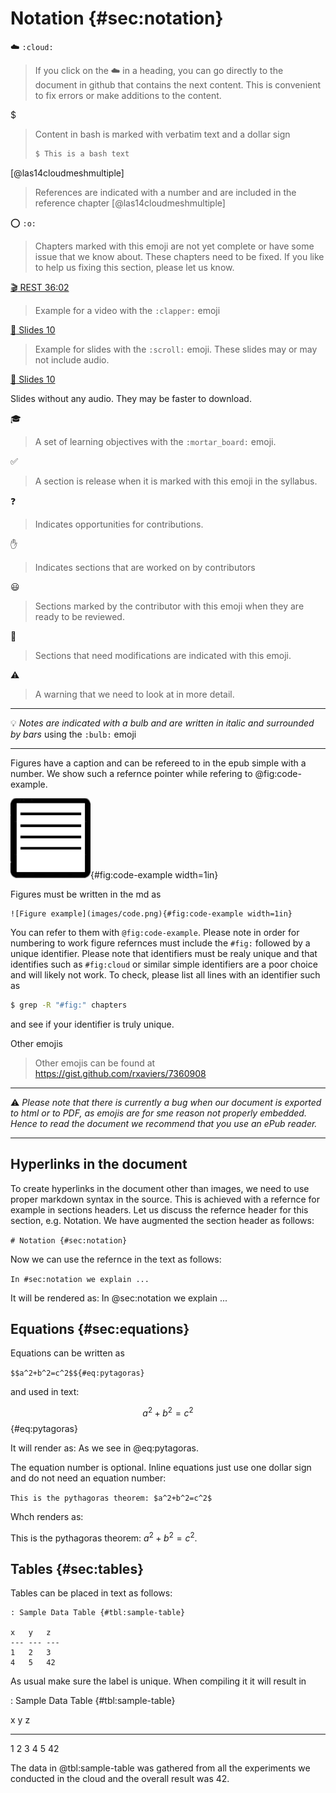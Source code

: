 # Notation {#sec:notation}


:cloud: `:cloud:`

> If you click on the :cloud: in a heading, you can go directly to the
> document in github that contains the next content. This is
> convenient to fix errors or make additions to the content.

$

> Content in bash is marked with verbatim text and a dollar sign
>
>  ```bash
>  $ This is a bash text
>  ```

[@las14cloudmeshmultiple]

> References are indicated with a number and are included in the
> reference chapter [@las14cloudmeshmultiple]


:o: `:o:`

> Chapters marked with this emoji are not yet complete or have some issue
> that we know about. These chapters need to be fixed. If you like to
> help us fixing this section, please let us know. 


[:clapper: REST 36:02](https://youtu.be/xjFuA6q5N_U) 

> Example for a video with the `:clapper:` emoji


[:scroll: Slides 10](TBD) 

> Example for slides with the `:scroll:` emoji. These slides may or
> may not include audio.

[:pencil: Slides 10](TBD)

Slides without any audio. They may be faster to download. 

:mortar_board:

> A set of learning objectives with the `:mortar_board:` emoji.


:white_check_mark:

> A section is release when it is marked with this emoji in the syllabus.

:question:

> Indicates opportunities for contributions.

:hand:

> Indicates sections that are worked on by contributors

:smiley:

> Sections marked by the contributor with this emoji when they are
> ready to be reviewed.

:wave:

> Sections that need modifications are indicated with this emoji.

:warning:

> A warning that we need to look at in more detail.

---

:bulb: *Notes are indicated with a bulb and are written in italic and
surrounded by bars* using the `:bulb:` emoji

---

Figures have a caption and can be refereed to in the epub simple with a number. We show such a refernce 
pointer while refering to @fig:code-example. 

![Figure example](images/code.png){#fig:code-example width=1in}

Figures must be written in the md as 

```
![Figure example](images/code.png){#fig:code-example width=1in}
```

You can refer to them with `@fig:code-example`. Please note in order for numbering to work 
figure refernces must include the `#fig:` followed by a unique
identifier. Please note that identifiers must be realy unique and that
identifies such as `#fig:cloud` or similar simple identifiers are a
poor choice and will likely not work. To check, please list all lines
with an identifier such as

```bash
$ grep -R "#fig:" chapters
```

and see if your identifier is truly unique.

Other emojis

> Other emojis can be found at <https://gist.github.com/rxaviers/7360908>

---

:warning: *Please note that there is currently a bug when our document
is exported to html or to PDF, as emojis are for sme reason not
properly embedded. Hence to read the document we recommend that you
use an ePub reader.*

---

## Hyperlinks in the document

To create hyperlinks in the document other than images, we need to
use proper markdown syntax in the source. This is achieved with a
refernce for example in sections headers. Let us discuss the
refernce header for this section, e.g. Notation. We have augmented
the section header as follows:

```# Notation {#sec:notation}```

Now we can use the refernce in the text as follows:

```In #sec:notation we explain ...```

It will be rendered as: In @sec:notation we
explain ...


## Equations {#sec:equations}

Equations can be written as

```$$a^2+b^2=c^2$${#eq:pytagoras}```

and used in text: 

$$a^2+b^2=c^2$${#eq:pytagoras}

It will render as: As we see in @eq:pytagoras. 

The equation number is optional. Inline equations just use one dollar
sign and do not need an equation number:

```This is the pythagoras theorem: $a^2+b^2=c^2$```

Whch renders as:

This is the pythagoras theorem: $a^2+b^2=c^2$.

## Tables {#sec:tables}

Tables can be placed in text as follows: 

```
: Sample Data Table {#tbl:sample-table}
  
x   y   z
--- --- ---
1   2   3
4   5   42
```

As usual make sure the label is unique. When compiling it it will
result in

: Sample Data Table {#tbl:sample-table}
  
x   y   z
--- --- ---
1   2   3
4   5   42

The data in @tbl:sample-table was gathered from all the experiments we
conducted in the cloud and the overall result was $42$.


